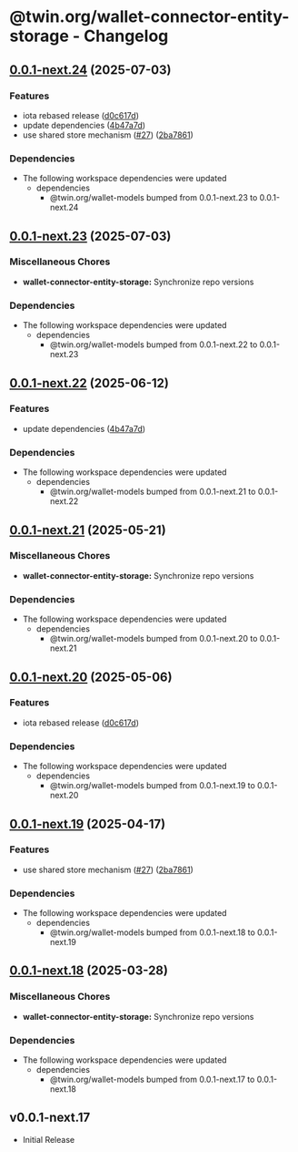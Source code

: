 # @twin.org/wallet-connector-entity-storage - Changelog

## [0.0.1-next.24](https://github.com/twinfoundation/wallet/compare/wallet-connector-entity-storage-v0.0.1-next.23...wallet-connector-entity-storage-v0.0.1-next.24) (2025-07-03)


### Features

* iota rebased release ([d0c617d](https://github.com/twinfoundation/wallet/commit/d0c617d894f3663f7c80f7d53d2da858a0bd64f0))
* update dependencies ([4b47a7d](https://github.com/twinfoundation/wallet/commit/4b47a7d900d72d1502d6db54cb391a954818478b))
* use shared store mechanism ([#27](https://github.com/twinfoundation/wallet/issues/27)) ([2ba7861](https://github.com/twinfoundation/wallet/commit/2ba7861a2a610cf83396a3285c7bbaebe5a31551))


### Dependencies

* The following workspace dependencies were updated
  * dependencies
    * @twin.org/wallet-models bumped from 0.0.1-next.23 to 0.0.1-next.24

## [0.0.1-next.23](https://github.com/twinfoundation/wallet/compare/wallet-connector-entity-storage-v0.0.1-next.22...wallet-connector-entity-storage-v0.0.1-next.23) (2025-07-03)


### Miscellaneous Chores

* **wallet-connector-entity-storage:** Synchronize repo versions


### Dependencies

* The following workspace dependencies were updated
  * dependencies
    * @twin.org/wallet-models bumped from 0.0.1-next.22 to 0.0.1-next.23

## [0.0.1-next.22](https://github.com/twinfoundation/wallet/compare/wallet-connector-entity-storage-v0.0.1-next.21...wallet-connector-entity-storage-v0.0.1-next.22) (2025-06-12)


### Features

* update dependencies ([4b47a7d](https://github.com/twinfoundation/wallet/commit/4b47a7d900d72d1502d6db54cb391a954818478b))


### Dependencies

* The following workspace dependencies were updated
  * dependencies
    * @twin.org/wallet-models bumped from 0.0.1-next.21 to 0.0.1-next.22

## [0.0.1-next.21](https://github.com/twinfoundation/wallet/compare/wallet-connector-entity-storage-v0.0.1-next.20...wallet-connector-entity-storage-v0.0.1-next.21) (2025-05-21)


### Miscellaneous Chores

* **wallet-connector-entity-storage:** Synchronize repo versions


### Dependencies

* The following workspace dependencies were updated
  * dependencies
    * @twin.org/wallet-models bumped from 0.0.1-next.20 to 0.0.1-next.21

## [0.0.1-next.20](https://github.com/twinfoundation/wallet/compare/wallet-connector-entity-storage-v0.0.1-next.19...wallet-connector-entity-storage-v0.0.1-next.20) (2025-05-06)


### Features

* iota rebased release ([d0c617d](https://github.com/twinfoundation/wallet/commit/d0c617d894f3663f7c80f7d53d2da858a0bd64f0))


### Dependencies

* The following workspace dependencies were updated
  * dependencies
    * @twin.org/wallet-models bumped from 0.0.1-next.19 to 0.0.1-next.20

## [0.0.1-next.19](https://github.com/twinfoundation/wallet/compare/wallet-connector-entity-storage-v0.0.1-next.18...wallet-connector-entity-storage-v0.0.1-next.19) (2025-04-17)


### Features

* use shared store mechanism ([#27](https://github.com/twinfoundation/wallet/issues/27)) ([2ba7861](https://github.com/twinfoundation/wallet/commit/2ba7861a2a610cf83396a3285c7bbaebe5a31551))


### Dependencies

* The following workspace dependencies were updated
  * dependencies
    * @twin.org/wallet-models bumped from 0.0.1-next.18 to 0.0.1-next.19

## [0.0.1-next.18](https://github.com/twinfoundation/wallet/compare/wallet-connector-entity-storage-v0.0.1-next.17...wallet-connector-entity-storage-v0.0.1-next.18) (2025-03-28)


### Miscellaneous Chores

* **wallet-connector-entity-storage:** Synchronize repo versions


### Dependencies

* The following workspace dependencies were updated
  * dependencies
    * @twin.org/wallet-models bumped from 0.0.1-next.17 to 0.0.1-next.18

## v0.0.1-next.17

- Initial Release
